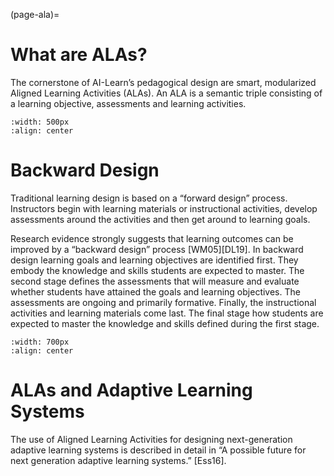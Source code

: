(page-ala)=
# What are ALAs?

The cornerstone of AI-Learn’s pedagogical design are smart, modularized Aligned Learning Activities (ALAs). An ALA is a semantic triple consisting of a learning objective, assessments and learning activities.

```{image} /images/ala.png
:width: 500px
:align: center
```


# Backward Design

Traditional learning design is based on a “forward design” process. Instructors begin with learning materials or instructional activities, develop assessments around the activities and then get around to learning goals.

Research evidence strongly suggests that learning outcomes can be improved by a “backward design” process [WM05][DL19]. In backward design learning goals and learning objectives are identified first. They embody the knowledge and skills students are expected to master. The second stage defines the assessments that will measure and evaluate whether students have attained the goals and learning objectives. The assessments are ongoing and primarily formative. Finally, the instructional activities and learning materials come last. The final stage how students are expected to master the knowledge and skills defined during the first stage.

```{image} /images/backwarddesign.png
:width: 700px
:align: center
```

# ALAs and Adaptive Learning Systems
The use of Aligned Learning Activities for designing next-generation adaptive learning systems is described in detail in “A possible future for next generation adaptive learning systems.” [Ess16].